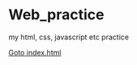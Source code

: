 # Web_practice
my html, css, javascript etc practice

[Goto index.html](https://wookk456.github.io/Web_practice/index.html, 'index.html')
